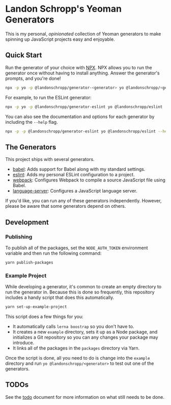 # Landon Schropp's Yeoman Generators

This is my personal, *opinionated* collection of Yeoman generators to make spinning up JavaScript
projects easy and enjoyable.

## Quick Start

Run the generator of your choice with [NPX](https://github.com/zkat/npx). NPX allows you to run the
generator once without having to install anything. Answer the generator's prompts, and you're done!

``` sh
npx -p yo -p @landonschropp/generator-<generator> yo @landonschropp/<generator>
```

For example, to run the ESLint generator:

``` sh
npx -p yo -p @landonschropp/generator-eslint yo @landonschropp/eslint
```

You can also see the documentation and options for each generator by including the `--help` flag.

``` sh
npx -p -p @landonschropp/generator-eslint yo @landonschropp/eslint --help
```

## The Generators

This project ships with several generators.

* [babel](packages/generator-babel/readme.md): Adds support for Babel along with my standard
  settings.
* [eslint](packages/generator-eslint/readme.md): Adds my personal ESLint configuration to a project.
* [webpack](packages/generator-webpack/readme.md): Configures Webpack to compile a source JavaScript
  file using Babel.
* [language-server](packages/generator-language-server/readme.md): Configures a JavaScript language
  server.

If you'd like, you can run any of these generators independently. However, please be aware that some
generators depend on others.

## Development

### Publishing

To publish all of the packages, set the `NODE_AUTH_TOKEN` environment variable and then run the
following command:

``` sh
yarn publish-packages
```

### Example Project

While developing a generator, it's common to create an empty directory to run the generator in.
Because this is done so frequently, this repository includes a handy script that does this
automatically.

``` sh
yarn set-up-example-project
```

This script does a few things for you:

* It automatically calls `lerna boostrap` so you don't have to.
* It creates a new `example` directory, sets it up as a Node package, and initializes a Git
  repository so you can any changes your package may introduce.
* It links all of the packages in the `packages` directory via Yarn.

Once the script is done, all you need to do is change into the `example` directory and run
`yo @landonschropp/<generator>` to test out one of the generators.

## TODOs

See the [todo](/todo.md) document for more information on what still needs to be done.
